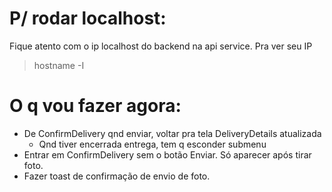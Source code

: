# P/ rodar localhost:

Fique atento com o ip localhost do backend na api service. Pra ver seu IP

> hostname -I

# O q vou fazer agora:

- De ConfirmDelivery qnd enviar, voltar pra tela DeliveryDetails atualizada
  - Qnd tiver encerrada entrega, tem q esconder submenu
- Entrar em ConfirmDelivery sem o botão Enviar. Só aparecer após tirar foto.
- Fazer toast de confirmação de envio de foto.
